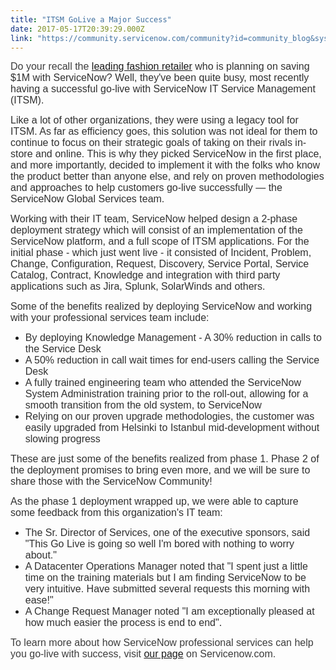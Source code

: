 ```yaml
---
title: "ITSM GoLive a Major Success"
date: 2017-05-17T20:39:29.000Z
link: "https://community.servicenow.com/community?id=community_blog&sys_id=0f6d2e29dbd0dbc01dcaf3231f9619da"
---
```

<p><span style="font-family: arial, helvetica, sans-serif; font-size: 12pt;"><span style="color: #3d3d3d;">Do your recall the</span> <a title="" _jive_internal="true" href="/community?id=community_blog&sys_id=a91deea5dbd0dbc01dcaf3231f961971">leading fashion retailer</a> <span style="color: #303030;">who is planning on saving $1M with ServiceNow? Well, they've been quite busy, most recently having a successful go-live with ServiceNow IT Service Management (ITSM). </span></span></p><p></p><p><span style="font-size: 12pt; color: #303030; font-family: arial, helvetica, sans-serif;">Like a lot of other organizations, they were using a legacy tool for ITSM. As far as efficiency goes, this solution was not ideal for them to continue to focus on their strategic goals of taking on their rivals in-store and online. This is why they picked ServiceNow in the first place, and more importantly, decided to implement it with the folks who know the product better than anyone else, and rely on proven methodologies and approaches to help customers go-live successfully — the ServiceNow Global Services team. </span></p><p></p><p><span style="font-size: 12pt; color: #303030; font-family: arial, helvetica, sans-serif;">Working with their IT team, ServiceNow helped design a 2-phase deployment strategy which will consist of an implementation of the ServiceNow platform, and a full scope of ITSM applications. For the initial phase - which just went live - it consisted of Incident, Problem, Change, Configuration, Request, Discovery, Service Portal, Service Catalog, Contract, Knowledge and integration with third party applications such as Jira, Splunk, SolarWinds and others. </span></p><p></p><p><span style="font-size: 12pt; color: #303030; font-family: arial, helvetica, sans-serif;">Some of the benefits realized by deploying ServiceNow and working with your professional services team include: </span></p><p></p><ul style="list-style-type: disc;"><li><span style="font-size: 12pt; font-family: arial, helvetica, sans-serif; color: #303030;">By deploying Knowledge Management - A 30% reduction in calls to the Service Desk   </span></li><li><span style="font-size: 12pt; font-family: arial, helvetica, sans-serif; color: #303030;">A 50% reduction in call wait times for end-users calling the Service Desk</span></li><li><span style="font-size: 12pt; font-family: arial, helvetica, sans-serif; color: #303030;">A fully trained engineering team who attended the ServiceNow System Administration training prior to the roll-out, allowing for a smooth transition from the old system, to ServiceNow</span></li><li><span style="font-size: 12pt; font-family: arial, helvetica, sans-serif; color: #303030;">Relying on our proven upgrade methodologies, the customer was easily upgraded from Helsinki to Istanbul mid-development without slowing progress</span></li></ul><p></p><p><span style="font-size: 12pt; color: #303030; font-family: arial, helvetica, sans-serif;">These are just some of the benefits realized from phase 1. Phase 2 of the deployment promises to bring even more, and we will be sure to share those with the ServiceNow Community!</span></p><p></p><p><span style="font-size: 12pt; color: #303030; font-family: arial, helvetica, sans-serif;">As the phase 1 deployment wrapped up, we were able to capture some feedback from this organization's IT team:</span></p><p></p><ul><li><span style="font-family: arial, helvetica, sans-serif; font-size: 12pt; color: #303030;">The Sr. Director of Services, one of the executive sponsors, said "This Go Live is going so well I'm bored with nothing to worry about."</span></li><li><span style="font-family: arial, helvetica, sans-serif; font-size: 12pt; color: #303030;">A Datacenter Operations Manager noted that "I spent just a little time on the training materials but I am finding ServiceNow to be very intuitive. Have submitted several requests this morning with ease!"</span></li><li><span style="font-family: arial, helvetica, sans-serif; font-size: 12pt;"><span style="color: #303030;">A Change Request Manager noted "I am exceptionally pleased at how much easier the process is end to end"</span>. </span></li></ul><p></p><p><span style="font-family: arial, helvetica, sans-serif; font-size: 12pt;"><span style="color: #3d3d3d;">To learn more about how ServiceNow professional services can help you go-live with success, visit</span> <a title="ww.servicenow.com/services/overview.html" href="https://www.servicenow.com/services/overview.html">our page</a> <span style="color: #3d3d3d;">on Servicenow.com.</span></span></p>